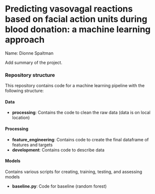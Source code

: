 # Predicting vasovagal reactions based on facial action units during blood donation: a machine learning approach 

Name: Dionne Spaltman 

Add summary of the project. 

### Repository structure
This repository contains code for a machine learning pipeline with the following structure:

#### Data
- **processing**: Contains the code to clean the raw data (data is on local location)

#### Processing
- **feature_engineering**: Contains code to create the final dataframe of features and targets
- **development**: Contains code to describe data

#### Models
Contains various scripts for creating, training, testing, and assessing models
- **baseline.py**: Code for baseline (random forest)
